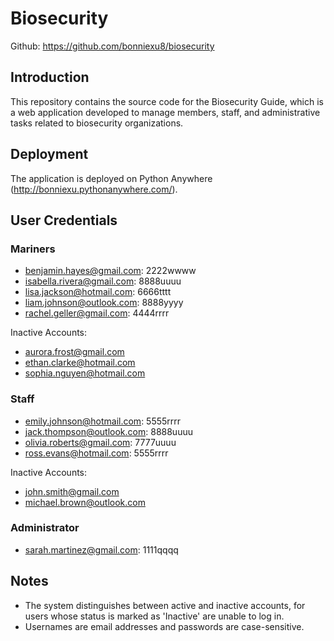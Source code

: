 # Biosecurity

Github: 
https://github.com/bonniexu8/biosecurity

## Introduction
This repository contains the source code for the Biosecurity Guide, which is a web application developed to manage members, staff, and administrative tasks related to biosecurity organizations.

## Deployment
The application is deployed on Python Anywhere (http://bonniexu.pythonanywhere.com/).

## User Credentials
### Mariners
- benjamin.hayes@gmail.com: 2222wwww
- isabella.rivera@gmail.com: 8888uuuu
- lisa.jackson@hotmail.com: 6666tttt
- liam.johnson@outlook.com: 8888yyyy
- rachel.geller@gmail.com: 4444rrrr

Inactive Accounts:
- aurora.frost@gmail.com
- ethan.clarke@hotmail.com
- sophia.nguyen@hotmail.com

### Staff
- emily.johnson@hotmail.com: 5555rrrr
- jack.thompson@outlook.com: 8888uuuu
- olivia.roberts@gmail.com: 7777uuuu
- ross.evans@hotmail.com: 5555rrrr

Inactive Accounts:
- john.smith@gmail.com
- michael.brown@outlook.com

### Administrator
- sarah.martinez@gmail.com: 1111qqqq

## Notes
- The system distinguishes between active and inactive accounts, for users whose status is marked as 'Inactive' are unable to log in.
- Usernames are email addresses and passwords are case-sensitive.

